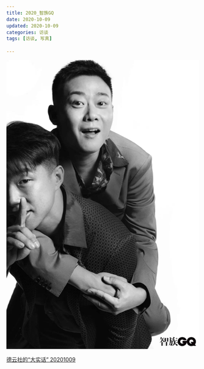 ```yaml
---
title: 2020_智族GQ
date: 2020-10-09
updated: 2020-10-09
categories: 访谈
tags: [访谈, 写真]

---
```


![](https://raw.githubusercontent.com/rhenginium/image/main/20210325000149.png)

[德云社的“大实话” 20201009](https://www.thepaper.cn/newsDetail_forward_9484822)